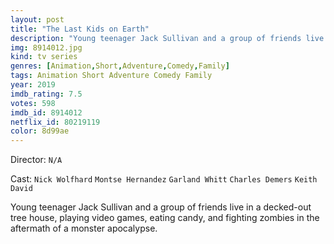 ```yaml
---
layout: post
title: "The Last Kids on Earth"
description: "Young teenager Jack Sullivan and a group of friends live in a decked-out tree house, playing video games, eating candy, and fighting zombies in the aftermath of a monster apocalypse..."
img: 8914012.jpg
kind: tv series
genres: [Animation,Short,Adventure,Comedy,Family]
tags: Animation Short Adventure Comedy Family 
year: 2019
imdb_rating: 7.5
votes: 598
imdb_id: 8914012
netflix_id: 80219119
color: 8d99ae
---
```

Director: `N/A`  

Cast: `Nick Wolfhard` `Montse Hernandez` `Garland Whitt` `Charles Demers` `Keith David` 

Young teenager Jack Sullivan and a group of friends live in a decked-out tree house, playing video games, eating candy, and fighting zombies in the aftermath of a monster apocalypse.